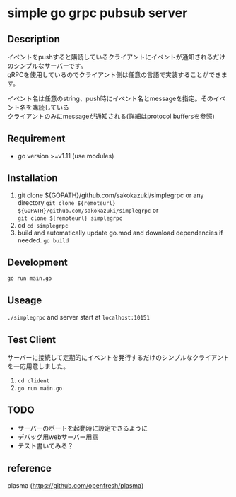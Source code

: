 # simple go grpc pubsub server

## Description
イベントをpushすると購読しているクライアントにイベントが通知されるだけのシンプルなサーバーです。  
gRPCを使用しているのでクライアント側は任意の言語で実装することができます。  

イベント名は任意のstring、push時にイベント名とmessageを指定。そのイベント名を購読している  
クライアントのみにmessageが通知される(詳細はprotocol buffersを参照)


## Requirement
- go version >=v1.11 (use modules)


## Installation
1. git clone ${GOPATH}/github.com/sakokazuki/simplegrpc or any directory
`git clone ${remoteurl} ${GOPATH}/github.com/sakokazuki/simplegrpc` or  
`git clone ${remoteurl} simplegrpc`
2. cd
`cd simplegrpc`
3. build and automatically update go.mod and download dependencies if needed. 
`go build`

## Development
`go run main.go`

## Useage
`./simplegrpc` and server start at `localhost:10151`

## Test Client
サーバーに接続して定期的にイベントを発行するだけのシンプルなクライアントを一応用意しました。  

1. `cd clident`
2. `go run main.go`

## TODO
- サーバーのポートを起動時に設定できるように
- デバッグ用webサーバー用意
- テスト書いてみる？

## reference
plasma (https://github.com/openfresh/plasma)

